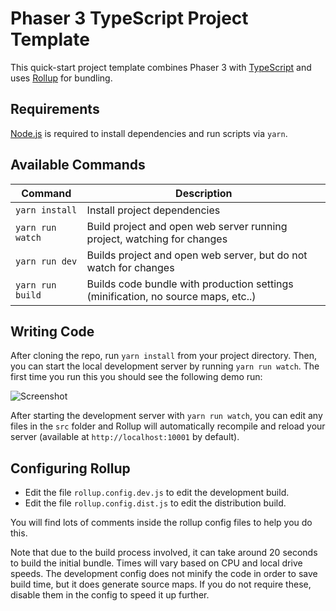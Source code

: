 # Phaser 3 TypeScript Project Template

This quick-start project template combines Phaser 3 with [TypeScript](https://www.typescriptlang.org/) and uses [Rollup](https://rollupjs.org) for bundling.

## Requirements

[Node.js](https://nodejs.org) is required to install dependencies and run scripts via `yarn`.

## Available Commands

| Command | Description |
|---------|-------------|
| `yarn install` | Install project dependencies |
| `yarn run watch` | Build project and open web server running project, watching for changes |
| `yarn run dev` | Builds project and open web server, but do not watch for changes |
| `yarn run build` | Builds code bundle with production settings (minification, no source maps, etc..) |

## Writing Code

After cloning the repo, run `yarn install` from your project directory. Then, you can start the local development
server by running `yarn run watch`. The first time you run this you should see the following demo run:

![Screenshot](screenshot.png "Phaser 3 Example")

After starting the development server with `yarn run watch`, you can edit any files in the `src` folder
and Rollup will automatically recompile and reload your server (available at `http://localhost:10001`
by default).

## Configuring Rollup

* Edit the file `rollup.config.dev.js` to edit the development build.
* Edit the file `rollup.config.dist.js` to edit the distribution build.

You will find lots of comments inside the rollup config files to help you do this.

Note that due to the build process involved, it can take around 20 seconds to build the initial bundle. Times will vary based on CPU and local drive speeds. The development config does not minify the code in order to save build time, but it does generate source maps. If you do not require these, disable them in the config to speed it up further.


